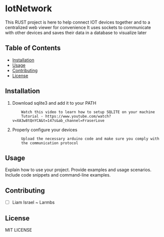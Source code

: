 # IotNetwork

This RUST project is here to help connect IOT devices together and to
a centralized web viewer for convenience
It uses sockets to communicate with other devices and saves
their data in a database to visualize later

## Table of Contents

- [Installation](#installation)
- [Usage](#usage)
- [Contributing](#contributing)
- [License](#license)

## Installation

1. Download sqlite3 and add it to your PATH
    ```
        Watch this video to learn how to setup SQLITE on your machine
        Tutorial - https://www.youtube.com/watch?v=XA3w8tQnYCA&t=147s&ab_channel=FraserLove
    ```

2. Properly configure your devices
    ```
        Upload the necessary arduino code and make sure you comply with
        the communication protocol
    ```

## Usage

Explain how to use your project. Provide examples and usage scenarios. Include code snippets and command-line examples.

## Contributing

- [ ] Liam Israel ~ Larmbs

## License

MIT LICENSE